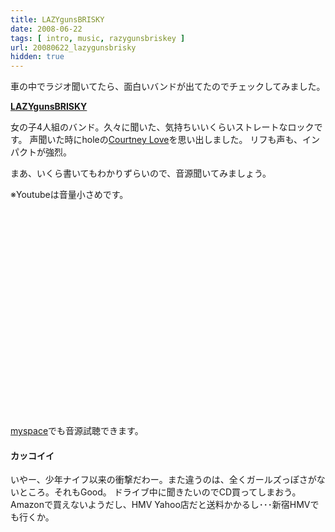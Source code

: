 ```yaml
---
title: LAZYgunsBRISKY
date: 2008-06-22
tags: [ intro, music, razygunsbriskey ]
url: 20080622_lazygunsbrisky
hidden: true
---
```

車の中でラジオ聞いてたら、面白いバンドが出てたのでチェックしてみました。

<strong><a href="http://lazygunsbrisky.com/">LAZYgunsBRISKY</a></strong>

女の子4人組のバンド。久々に聞いた、気持ちいいくらいストレートなロックです。
声聞いた時にholeの<a href="http://ja.wikipedia.org/wiki/%E3%82%B3%E3%83%BC%E3%83%88%E3%83%8B%E3%83%BC%E3%83%BB%E3%83%A9%E3%83%96">Courtney Love</a>を思い出しました。
リフも声も、インパクトが強烈。

まあ、いくら書いてもわかりずらいので、音源聞いてみましょう。

<!--more-->

※Youtubeは音量小さめです。
<object width="425" height="344"><param name="movie" value="http://www.youtube.com/v/CEy1QA-a6Tc&hl=ja"></param><embed src="http://www.youtube.com/v/CEy1QA-a6Tc&hl=ja" type="application/x-shockwave-flash" width="425" height="344"></embed></object>

<a href="http://www.myspace.com/lazygunsbrisky">myspace</a>でも音源試聴できます。

<h4>カッコイイ</h4>
いやー、少年ナイフ以来の衝撃だわー。また違うのは、全くガールズっぽさがないところ。それもGood。
ドライブ中に聞きたいのでCD買ってしまおう。Amazonで買えないようだし、HMV Yahoo店だと送料かかるし･･･新宿HMVでも行くか。

